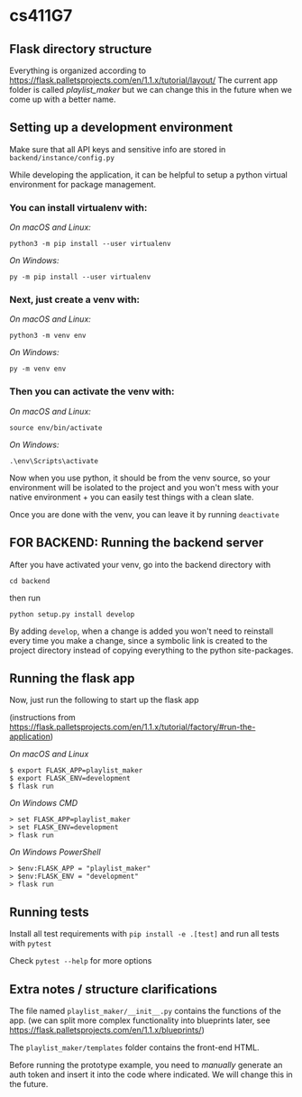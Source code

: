 # cs411G7

## Flask directory structure
Everything is organized according to https://flask.palletsprojects.com/en/1.1.x/tutorial/layout/
The current app folder is called *playlist_maker* but we can change this in the future when we come
up with a better name.

## Setting up a development environment
Make sure that all API keys and sensitive info are stored in `backend/instance/config.py`

While developing the application, it can be helpful to setup a python virtual environment for package management.

### You can install virtualenv with:

*On macOS and Linux:*

`python3 -m pip install --user virtualenv`

*On Windows:*

`py -m pip install --user virtualenv`

### Next, just create a venv with:

*On macOS and Linux:*

`python3 -m venv env`

*On Windows:*

`py -m venv env`

### Then you can activate the venv with:

*On macOS and Linux:*

`source env/bin/activate`

*On Windows:*

`.\env\Scripts\activate`

Now when you use python, it should be from the venv source, so your environment will be isolated to the project and you won't mess with your native environment + you can easily test things with a clean slate.

Once you are done with the venv, you can leave it by running `deactivate`

## FOR BACKEND: Running the backend server

After you have activated your venv, go into the backend directory with 

`cd backend`

then run

`python setup.py install develop`

By adding `develop`, when a change is added you won't need to reinstall every time you make a change, since a symbolic link is created to the project directory instead of copying everything to the python site-packages.

## Running the flask app

Now, just run the following to start up the flask app 

(instructions from https://flask.palletsprojects.com/en/1.1.x/tutorial/factory/#run-the-application)

*On macOS and Linux*
```
$ export FLASK_APP=playlist_maker
$ export FLASK_ENV=development
$ flask run
```

*On Windows CMD*
```
> set FLASK_APP=playlist_maker
> set FLASK_ENV=development
> flask run
```

*On Windows PowerShell*
```
> $env:FLASK_APP = "playlist_maker"
> $env:FLASK_ENV = "development"
> flask run
```

## Running tests
Install all test requirements with `pip install -e .[test]` and run all tests with `pytest`

Check `pytest --help` for more options

## Extra notes / structure clarifications

The file named `playlist_maker/__init__.py` contains the functions of the app. (we can split more complex functionality into blueprints later, see https://flask.palletsprojects.com/en/1.1.x/blueprints/)

The `playlist_maker/templates` folder contains the front-end HTML.

Before running the prototype example, you need to *manually* generate an auth token and insert it into the code where indicated. We will change this in the future.
